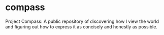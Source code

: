 # compass
Project Compass: A public repository of discovering how I view the world and figuring out how to express it as concisely and honestly as possible.
